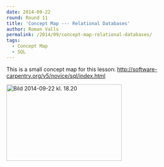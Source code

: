 ```yaml
---
date: 2014-09-22
round: Round 11
title: 'Concept Map --- Relational Databases'
author: Roman Valls
permalink: /2014/09/concept-map-relational-databases/
tags:
  - Concept Map
  - SQL
---
```

This is a small concept map for this lesson: http://software-carpentry.org/v5/novice/sql/index.html

[<img class="alignnone size-medium wp-image-8908" alt="Bild 2014-09-22 kl. 18.20" src="http://files.software-carpentry.org/training-course/2014/09/Bild-2014-09-22-kl.-18.20-300x200.jpg" width="300" height="200" />][1]

 [1]: http://files.software-carpentry.org/training-course/2014/09/Bild-2014-09-22-kl.-18.20.jpg

